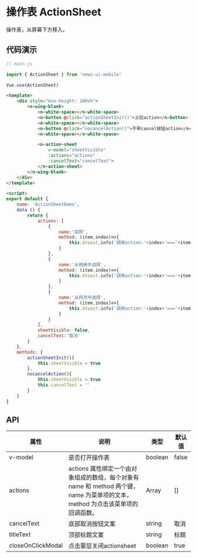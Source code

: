 # 操作表 ActionSheet

操作表，从屏幕下方移入。

## 代码演示

```javascript
// main.js

import { ActionSheet } from 'news-ui-mobile'

Vue.use(ActionSheet)
```

```html
<template>
    <div style="min-height: 100vh">
        <n-wing-blank>
            <n-white-space></n-white-space>
            <n-button @click="actionSheetInit()">上拉action</n-button>
            <n-white-space></n-white-space>
            <n-button @click="nocancelAction()">不带cancel按钮action</n-button>
            <n-white-space></n-white-space>

            <n-action-sheet
                v-model="sheetVisible"
                :actions="actions"
                :cancelText="cancelText">
            </n-action-sheet>
        </n-wing-blank>
    </div>
</template>

<script>
export default {
    name: 'ActionSheetDemo',
    data () {
        return {
            actions: [
                {
                    name:'拍照',
                    method: (item,index)=>{
                        this.$toast.info('调用action:'+index+'==='+item.name)
                    }
                },
                {
                    name:'从相册中选择',
                    method: (item,index)=>{
                        this.$toast.info('调用action:'+index+'==='+item.name)
                    }
                },
                {
                    name:'从网页中选择',
                    method: (item,index)=>{
                        this.$toast.info('调用action:'+index+'==='+item.name)
                    }
                }
            ],
            sheetVisible: false,
            cancelText:'取消'
        }
    },
    methods: {
        actionSheetInit(){
            this.sheetVisible = true
        },
        nocancelAction(){
            this.sheetVisible = true
            this.cancelText = ''
        }
    }
}


```

## API

| 属性 | 说明 | 类型 | 默认值 |
| --- | --- | --- | --- |
| v-model | 是否打开操作表 | boolean | false |
| actions | actions 属性绑定一个由对象组成的数组，每个对象有 name 和 method 两个键，name 为菜单项的文本，method 为点击该菜单项的回调函数。 | Array | [] |
| cancelText | 底部取消按钮文案 | string | 取消 |
| titleText | 顶部标题文案 | string | 标题 |
| closeOnClickModal | 点击蒙层关闭actionsheet | boolean | true |
